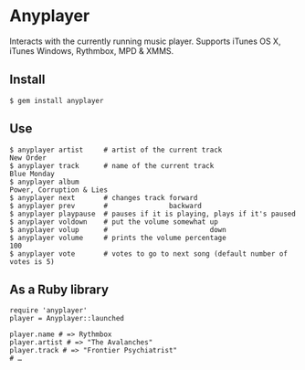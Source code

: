 Anyplayer
=========

Interacts with the currently running music player. Supports iTunes OS X, iTunes Windows, Rythmbox, MPD & XMMS.

Install
-------

    $ gem install anyplayer

Use
---

    $ anyplayer artist     # artist of the current track
    New Order
    $ anyplayer track      # name of the current track
    Blue Monday
    $ anyplayer album
    Power, Corruption & Lies
    $ anyplayer next       # changes track forward
    $ anyplayer prev       #               backward
    $ anyplayer playpause  # pauses if it is playing, plays if it's paused
    $ anyplayer voldown    # put the volume somewhat up
    $ anyplayer volup      #                         down
    $ anyplayer volume     # prints the volume percentage
    100
    $ anyplayer vote       # votes to go to next song (default number of votes is 5)

As a Ruby library
-----------------

    require 'anyplayer'
    player = Anyplayer::launched

    player.name # => Rythmbox
    player.artist # => "The Avalanches"
    player.track # => "Frontier Psychiatrist"
    # …
